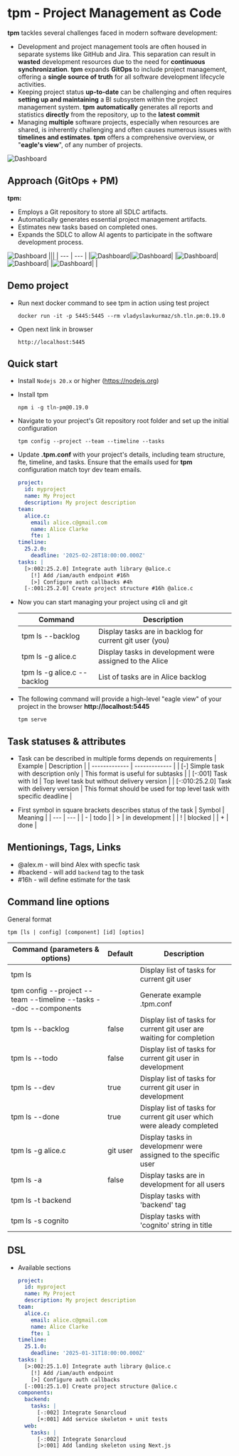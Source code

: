 # tpm - Project Management as Code
**tpm** tackles several challenges faced in modern software development:
  * Development and project management tools are often housed in separate systems like GitHub and Jira. This separation can result in **wasted** development resources due to the need for **continuous synchronization**. **tpm** expands **GitOps** to include project management, offering a **single source of truth** for all software development lifecycle activities.
  * Keeping project status **up-to-date** can be challenging and often requires **setting up and maintaining** a BI subsystem within the project management system. **tpm** **automatically** generates all reports and statistics **directly** from the repository, up to the **latest commit**
  * Managing **multiple** software projects, especially when resources are shared, is inherently challenging and often causes numerous issues with **timelines and estimates**. **tpm** offers a comprehensive overview, or "**eagle's view**", of any number of projects.

![Dashboard](docs/tpm-pm-issues.png)

## Approach (GitOps + PM)
**tpm:**
- Employs a Git repository to store all SDLC artifacts.
- Automatically generates essential project management artifacts.
- Estimates new tasks based on completed ones.
- Expands the SDLC to allow AI agents to participate in the software development process.

![Dashboard](docs/tpm-pm-as-code.png)
|||
| --- | --- |
|![Dashboard](docs/tpm-01.png)|![Dashboard](docs/tpm-02.png)|
|![Dashboard](docs/tpm-03.png)|![Dashboard](docs/tpm-04.png)|
|![Dashboard](docs/tpm-05.png)| |

## Demo project
* Run next docker command to see tpm in action using test project
  ```
  docker run -it -p 5445:5445 --rm vladyslavkurmaz/sh.tln.pm:0.19.0
  ```
* Open next link in browser
  ```
  http://localhost:5445
  ```

## Quick start

* Install `Nodejs 20.x` or higher (https://nodejs.org)
* Install tpm
  ```
  npm i -g tln-pm@0.19.0
  ```
* Navigate to your project's Git repository root folder and set up the initial configuration
  ```
  tpm config --project --team --timeline --tasks
  ```
* Update **.tpm.conf** with your project's details, including team structure, fte, timeline, and tasks. Ensure that the emails used for **tpm** configuration match toyr dev team emails.

  ```yml
  project:
    id: myproject
    name: My Project
    description: My project description
  team:
    alice.c:
      email: alice.c@gmail.com
      name: Alice Clarke
      fte: 1
  timeline:
    25.2.0:
      deadline: '2025-02-28T18:00:00.000Z'
  tasks: |
    [>:002:25.2.0] Integrate auth library @alice.c
      [!] Add /iam/auth endpoint #16h
      [>] Configure auth callbacks #4h
    [-:001:25.2.0] Create project structure #16h @alice.c
  ```
* Now you can start managing your project using cli and git

  | Command | Description |
  | ------------- | -------------
  | tpm ls --backlog | Display tasks are in backlog for current git user (you) |
  | tpm ls -g alice.c | Display tasks in development were assigned to the Alice |
  | tpm ls -g alice.c --backlog | List of tasks are in Alice backlog |
* The following command will provide a high-level "eagle view" of your project in the browser **http://localhost:5445**
  ```
  tpm serve
  ```

## Task statuses & attributes
  * Task can be described in multiple forms depends on requirements
    | Example  | Description |
    | ------------- | ------------- |
    | [-] Simple task with description only | This format is useful for subtasks |
    | [-:001] Task with Id | Top level task but without delivery version |
    | [-:010:25.2.0] Task with delivery version | This format should be used for top level task with specific deadline |
  
  * First symbol in square brackets describes status of the task
    | Symbol | Meaning         |
    | ---    | ---             |
    | \-     | todo            |
    | >      | in development  |
    | !      | blocked         |
    | \+     | done            |

## Mentionings, Tags, Links
  * @alex.m - will bind Alex with specfic task
  * #backend - will add `backend` tag to the task
  * #16h - will define estimate for the task

## Command line options
General format
```
tpm [ls | config] [component] [id] [optios]
```
| Command (parameters & options)  | Default | Description |
| ------------- | ------------- | ------------- |
| tpm ls | | Display list of tasks for current git user |
| tpm config --project --team --timeline --tasks --doc --components | | Generate example .tpm.conf |
| tpm ls --backlog | false | Display list of tasks for current git user are waiting for completion |
| tpm ls --todo | false | Display list of tasks for current git user in development |
| tpm ls --dev | true | Display list of tasks for current git user in development |
| tpm ls --done | true | Display list of tasks for current git user which were aleady completed |
| tpm ls -g alice.c | git user |  Display tasks in developmenr were assigned to the specific user |
| tpm ls -a | false | Display tasks are in development for all users |
| tpm ls -t backend | | Display tasks with 'backend' tag |
| tpm ls -s cognito | | Display tasks with 'cognito' string in title |

## DSL

* Available sections

  ```yml
  project:
    id: myproject
    name: My Project
    description: My project description
  team:
    alice.c:
      email: alice.c@gmail.com
      name: Alice Clarke
      fte: 1
  timeline:
    25.1.0:
      deadline: '2025-01-31T18:00:00.000Z'
  tasks: |
    [>:002:25.1.0] Integrate auth library @alice.c
      [!] Add /iam/auth endpoint
      [>] Configure auth callbacks
    [-:001:25.1.0] Create project structure @alice.c
  components:
    backend:
      tasks: |
        [-:002] Integrate Sonarcloud
        [+:001] Add service skeleton + unit tests
    web:
      tasks: |
        [-:002] Integrate Sonarcloud
        [>:001] Add landing skeleton using Next.js
  ```  
